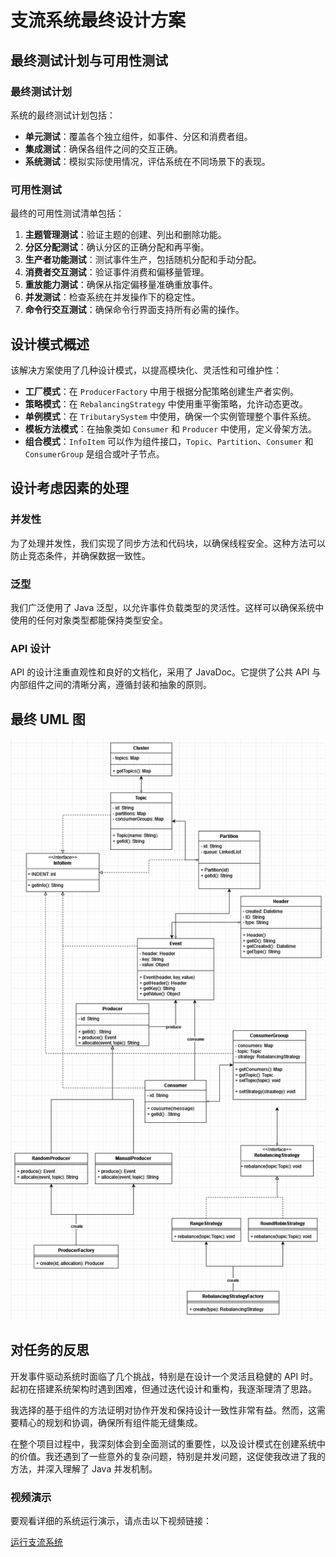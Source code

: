 # 支流系统最终设计方案

## 最终测试计划与可用性测试

### 最终测试计划

系统的最终测试计划包括：

- **单元测试**：覆盖各个独立组件，如事件、分区和消费者组。
- **集成测试**：确保各组件之间的交互正确。
- **系统测试**：模拟实际使用情况，评估系统在不同场景下的表现。

### 可用性测试

最终的可用性测试清单包括：

1. **主题管理测试**：验证主题的创建、列出和删除功能。
2. **分区分配测试**：确认分区的正确分配和再平衡。
3. **生产者功能测试**：测试事件生产，包括随机分配和手动分配。
4. **消费者交互测试**：验证事件消费和偏移量管理。
5. **重放能力测试**：确保从指定偏移量准确重放事件。
6. **并发测试**：检查系统在并发操作下的稳定性。
7. **命令行交互测试**：确保命令行界面支持所有必需的操作。

## 设计模式概述

该解决方案使用了几种设计模式，以提高模块化、灵活性和可维护性：

- **工厂模式**：在 `ProducerFactory` 中用于根据分配策略创建生产者实例。
- **策略模式**：在 `RebalancingStrategy` 中使用重平衡策略，允许动态更改。
- **单例模式**：在 `TributarySystem` 中使用，确保一个实例管理整个事件系统。
- **模板方法模式**：在抽象类如 `Consumer` 和 `Producer` 中使用，定义骨架方法。
- **组合模式**：`InfoItem` 可以作为组件接口，`Topic`、`Partition`、`Consumer` 和 `ConsumerGroup` 是组合或叶子节点。

## 设计考虑因素的处理

### 并发性

为了处理并发性，我们实现了同步方法和代码块，以确保线程安全。这种方法可以防止竞态条件，并确保数据一致性。

### 泛型

我们广泛使用了 Java 泛型，以允许事件负载类型的灵活性。这样可以确保系统中使用的任何对象类型都能保持类型安全。

### API 设计

API 的设计注重直观性和良好的文档化，采用了 JavaDoc。它提供了公共 API 与内部组件之间的清晰分离，遵循封装和抽象的原则。

## 最终 UML 图

![设计图](design.png)

## 对任务的反思

开发事件驱动系统时面临了几个挑战，特别是在设计一个灵活且稳健的 API 时。起初在搭建系统架构时遇到困难，但通过迭代设计和重构，我逐渐理清了思路。

我选择的基于组件的方法证明对协作开发和保持设计一致性非常有益。然而，这需要精心的规划和协调，确保所有组件能无缝集成。

在整个项目过程中，我深刻体会到全面测试的重要性，以及设计模式在创建系统中的价值。我还遇到了一些意外的复杂问题，特别是并发问题，这促使我改进了我的方法，并深入理解了 Java 并发机制。

### 视频演示

要观看详细的系统运行演示，请点击以下视频链接：

[运行支流系统](https://www.youtube.com/watch?v=dAnxC4Wb41w)
